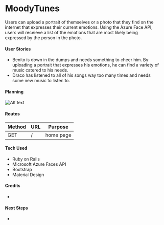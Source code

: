 # MoodyTunes #

Users can upload a portrait of themselves or a photo that they find on the internet that expresses their current emotions. Using the Azure Face API, users will receieve a list of the emotions that are most likely being expressed by the person in the photo.

#### User Stories ####
* Benito is down in the dumps and needs something to cheer him. By uploading a portrait that expresses his emotions, he can find a variety of music catered to his needs.
* Draco has listened to all of his songs way too many times and needs some new music to listen to.

#### Planning ####

![Alt text]()

#### Routes ####

Method | URL | Purpose
------ | --- | -------
GET | / | home page

#### Tech Used ####
* Ruby on Rails
* Microsoft Azure Faces API
* Bootstrap
* Material Design

#### Credits ####
* 

#### Next Steps ####
* 
